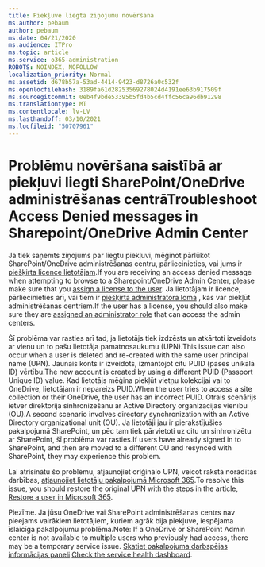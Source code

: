 ```yaml
---
title: Piekļuve liegta ziņojumu novēršana
ms.author: pebaum
author: pebaum
ms.date: 04/21/2020
ms.audience: ITPro
ms.topic: article
ms.service: o365-administration
ROBOTS: NOINDEX, NOFOLLOW
localization_priority: Normal
ms.assetid: d678b57a-53ad-4414-9423-d8726a0c532f
ms.openlocfilehash: 3189fa61d28253569278024d4191ee63b917509f
ms.sourcegitcommit: 0eb4f9bde53395b5fd4b5cd4ffc56ca96db91298
ms.translationtype: MT
ms.contentlocale: lv-LV
ms.lasthandoff: 03/10/2021
ms.locfileid: "50707961"
---
```

# <a name="troubleshoot-access-denied-messages-in-sharepointonedrive-admin-center"></a><span data-ttu-id="79ed6-102">Problēmu novēršana saistībā ar piekļuvi liegti SharePoint/OneDrive administrēšanas centrā</span><span class="sxs-lookup"><span data-stu-id="79ed6-102">Troubleshoot Access Denied messages in Sharepoint/OneDrive Admin Center</span></span>

<span data-ttu-id="79ed6-103">Ja tiek saņemts ziņojums par liegtu piekļuvi, mēģinot pārlūkot SharePoint/OneDrive administrēšanas centru, pārliecinieties, vai jums ir [piešķirta licence lietotājam](https://docs.microsoft.com/microsoft-365/admin/add-users/add-users).</span><span class="sxs-lookup"><span data-stu-id="79ed6-103">If you are receiving an access denied message when attempting to browse to a Sharepoint/OneDrive Admin Center, please make sure that you [assign a license to the user](https://docs.microsoft.com/microsoft-365/admin/add-users/add-users).</span></span> <span data-ttu-id="79ed6-104">Ja lietotājam ir licence, pārliecinieties arī, vai tiem ir [piešķirta administratora loma](https://docs.microsoft.com/microsoft-365/admin/add-users/about-admin-roles) , kas var piekļūt administrēšanas centriem.</span><span class="sxs-lookup"><span data-stu-id="79ed6-104">If the user has a license, you should also make sure they are [assigned an administrator role](https://docs.microsoft.com/microsoft-365/admin/add-users/about-admin-roles) that can access the admin centers.</span></span>

<span data-ttu-id="79ed6-105">Šī problēma var rasties arī tad, ja lietotājs tiek izdzēsts un atkārtoti izveidots ar vienu un to pašu lietotāja pamatnosaukumu (UPN).</span><span class="sxs-lookup"><span data-stu-id="79ed6-105">This issue can also occur when a user is deleted and re-created with the same user principal name (UPN).</span></span> <span data-ttu-id="79ed6-106">Jaunais konts ir izveidots, izmantojot citu PUID (pases unikālā ID) vērtību.</span><span class="sxs-lookup"><span data-stu-id="79ed6-106">The new account is created by using a different PUID (Passport Unique ID) value.</span></span> <span data-ttu-id="79ed6-107">Kad lietotājs mēģina piekļūt vietņu kolekcijai vai to OneDrive, lietotājam ir nepareizs PUID.</span><span class="sxs-lookup"><span data-stu-id="79ed6-107">When the user tries to access a site collection or their OneDrive, the user has an incorrect PUID.</span></span> <span data-ttu-id="79ed6-108">Otrais scenārijs ietver direktorija sinhronizēšanu ar Active Directory organizācijas vienību (OU).</span><span class="sxs-lookup"><span data-stu-id="79ed6-108">A second scenario involves directory synchronization with an Active Directory organizational unit (OU).</span></span> <span data-ttu-id="79ed6-109">Ja lietotāji jau ir pierakstījušies pakalpojumā SharePoint, un pēc tam tiek pārvietoti uz citu un sinhronizētu ar SharePoint, šī problēma var rasties.</span><span class="sxs-lookup"><span data-stu-id="79ed6-109">If users have already signed in to SharePoint, and then are moved to a different OU and resynced with SharePoint, they may experience this problem.</span></span>

<span data-ttu-id="79ed6-110">Lai atrisinātu šo problēmu, atjaunojiet oriģinālo UPN, veicot rakstā norādītās darbības, [atjaunojiet lietotāju pakalpojumā Microsoft 365](https://docs.microsoft.com/microsoft-365/admin/add-users/restore-user).</span><span class="sxs-lookup"><span data-stu-id="79ed6-110">To resolve this issue, you should restore the original UPN with the steps in the article, [Restore a user in Microsoft 365](https://docs.microsoft.com/microsoft-365/admin/add-users/restore-user).</span></span>

<span data-ttu-id="79ed6-111">Piezīme. Ja jūsu OneDrive vai SharePoint administrēšanas centrs nav pieejams vairākiem lietotājiem, kuriem agrāk bija piekļuve, iespējama īslaicīga pakalpojumu problēma.</span><span class="sxs-lookup"><span data-stu-id="79ed6-111">Note: If a OneDrive or SharePoint Admin center is not available to multiple users who previously had access, there may be a temporary service issue.</span></span>  <span data-ttu-id="79ed6-112">[Skatiet pakalpojuma darbspējas informācijas paneli](https://portal.office.com/adminportal/home#/servicehealth).</span><span class="sxs-lookup"><span data-stu-id="79ed6-112">[Check the service health dashboard](https://portal.office.com/adminportal/home#/servicehealth).</span></span>


